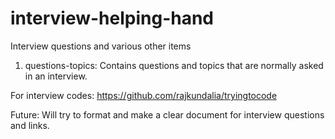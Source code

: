 # interview-helping-hand
Interview questions and various other items

1. questions-topics: Contains questions and topics that are normally asked in an interview.

For interview codes:
https://github.com/rajkundalia/tryingtocode

Future:
Will try to format and make a clear document for interview questions and links.
